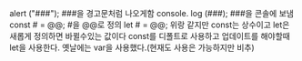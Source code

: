 alert ("###");  ###을 경고문처럼 나오게함
console. log (###); ###을 콘솔에 보냄
const # = @@; #을 @@로 정의
let # = @@; 위랑 같지만 const는 상수이고 let은 새롭게 정의하면 바뀔수있는 값이다
const를 디폴트로 사용하고 업데이트를 해야할때 let을 사용한다. 옛날에는 var을 사용했다.(현재도 사용은 가능하지만 비추)
